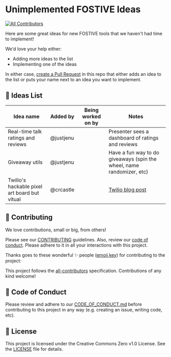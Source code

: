 # Unimplemented FOSTIVE Ideas

<!-- ALL-CONTRIBUTORS-BADGE:START - Do not remove or modify this section -->
[![All Contributors](https://img.shields.io/badge/all_contributors-3-orange.svg?style=flat-square)](#contributors-)
<!-- ALL-CONTRIBUTORS-BADGE:END -->

Here are some great ideas for new FOSTIVE tools that we haven't had time to implement!

We'd love your help either:

* Adding more ideas to the list
* Implementing one of the ideas

In either case, [create a Pull Request](https://github.com/fostive/unimplemented-ideas/pulls) in this repo that either adds an idea to the list or puts your name next to an idea you want to implement.

## 📜 Ideas List

Idea name                                    | Added by  | Being worked on by | Notes
---------------------------------------------|-----------|--------------------|---------------------------------------------------------------------------------------------------------------
Real-time talk ratings and reviews           | @justjenu |                    | Presenter sees a dashboard of ratings and reviews
Giveaway utils                               | @justjenu |                    | Have a fun way to do giveaways (spin the wheel, name randomizer, etc)
Twilio's hackable pixel art board but vitual | @crcastle |                    | [Twilio blog post](https://www.twilio.com/blog/2017/06/drawing-pixel-art-text-messages-signal-video-wall.html)

## 🤝 Contributing

We love contributions, small or big, from others!

Please see our [CONTRIBUTING](https://github.com/fostive/.github/blob/main/CONTRIBUTING.md) guidelines. Also, review our [code of conduct](https://github.com/fostive/.github/blob/main/CODE_OF_CONDUCT.md). Please adhere to it in all your interactions with this project.

Thanks goes to these wonderful ✨ people ([emoji key](https://allcontributors.org/docs/en/emoji-key)) for contributing to the project:

<!-- ALL-CONTRIBUTORS-LIST:START - Do not remove or modify this section -->
<!-- prettier-ignore-start -->
<!-- markdownlint-disable -->


<!-- markdownlint-enable -->
<!-- prettier-ignore-end -->
<!-- ALL-CONTRIBUTORS-LIST:END -->

This project follows the [all-contributors](https://github.com/all-contributors/all-contributors) specification. Contributions of any kind welcome!

## 📄 Code of Conduct

Please review and adhere to our [CODE_OF_CONDUCT.md](https://github.com/fostive/.github/blob/main/CODE_OF_CONDUCT.md) before contributing to this project in any way (e.g. creating an issue, writing code, etc).

## 📝 License

This project is licensed under the Creative Commons Zero v1.0 License. See the [LICENSE](LICENSE) file for details.
